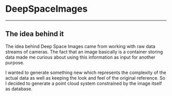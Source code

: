 # DeepSpaceImages
---

## The idea behind it

The idea behind Deep Space Images came from working with raw data streams of cameras. The fact that an image basically is a container storing data made me curious about using this information as input for another purpose.

I wanted to generate something new which represents the complexity of the actual data as well as keeping the look and feel of the original reference. So I decided to generate a point cloud system constrained by the image itself as database.
